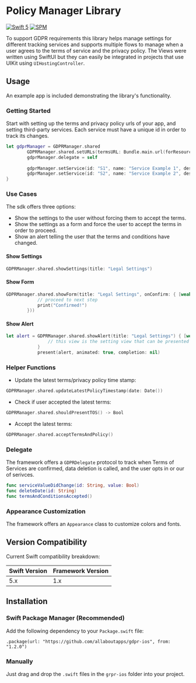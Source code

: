 # Policy Manager Library

[![Swift 5 ](https://img.shields.io/badge/Language-Swift%205-green)](https://developer.apple.com/swift)
[![SPM ](https://img.shields.io/badge/SPM-Compatible-orange)](https://swift.org/package-manager/)

To support GDPR requirements this library helps manage settings for different tracking services and supports multiple flows to manage when a user agrees to the terms of service and the privacy policy.
The Views were written using SwiftUI but they can easily be integrated in projects that use UIKit using `UIHostingController`.


## Usage

An example app is included demonstrating the library's functionality.

### Getting Started

Start with setting up the terms and privacy policy urls of your app, and setting third-party services.
Each service must have a unique id in order to track its changes. 

```swift
let gdprManager = GDPRManager.shared
        GDPRManager.shared.setURLs(termsURL: Bundle.main.url(forResource: "terms_of_service", withExtension: "html")!, privacyPolicyURL: Bundle.main.url(forResource: "privacy_policy", withExtension: "html")!)
        gdprManager.delegate = self
        
        gdprManager.setService(id: "S1", name: "Service Example 1", description: "Description", supportDeletion: true)
        gdprManager.setService(id: "S2", name: "Service Example 2", description: "Description", supportDeletion: false)
}
```

### Use Cases

The sdk offers three options:
- Show the settings to the user without forcing them to accept the terms.
- Show the settings as a form and force the user to accept the terms in order to proceed.
- Show an alert telling the user that the terms and conditions have changed.

#### Show Settings
```swift
GDPRManager.shared.showSettings(title: "Legal Settings")
```
#### Show Form
```swift
GDPRManager.shared.showForm(title: "Legal Settings", onConfirm: { [weak self] in
            // proceed to next step
            print("Confirmed!")
        }))
```
#### Show Alert
```swift
let alert = GDPRManager.shared.showAlert(title: "Legal Settings") { [weak self] view in
                // this view is the setting view that can be presented if the user chooses the option to read new terms and conditions
            }
            present(alert, animated: true, completion: nil)
```

### Helper Functions
- Update the latest terms/privacy policy time stamp:
```swift
GDPRManager.shared.updateLatestPolicyTimestamp(date: Date())
```
- Check if user accepted the latest terms:
```swift
GDPRManager.shared.shouldPresentTOS() -> Bool
```
- Accept the latest terms:
```swift
GDPRManager.shared.acceptTermsAndPolicy()
```

### Delegate

The framework offers a `GDPRDelegate` protocol to track when Terms of Services are confirmed, data deletion is called, and the user opts in or our of serivces.
```swift
func serviceValueDidChange(id: String, value: Bool)
func deleteDate(id: String)
func termsAndConditionsAccepted()
```

### Appearance Customization

The framework offers an `Appearance` class to customize colors and fonts.

## Version Compatibility

Current Swift compatibility breakdown:

| Swift Version | Framework Version |
| ------------- | ----------------- |
| 5.x           | 1.x               |


## Installation

### Swift Package Manager (Recommended)

Add the following dependency to your `Package.swift` file:

```
.package(url: "https://github.com/allaboutapps/gdpr-ios", from: "1.2.0")
```

### Manually

Just drag and drop the `.swift` files in the `grpr-ios` folder into your project.

